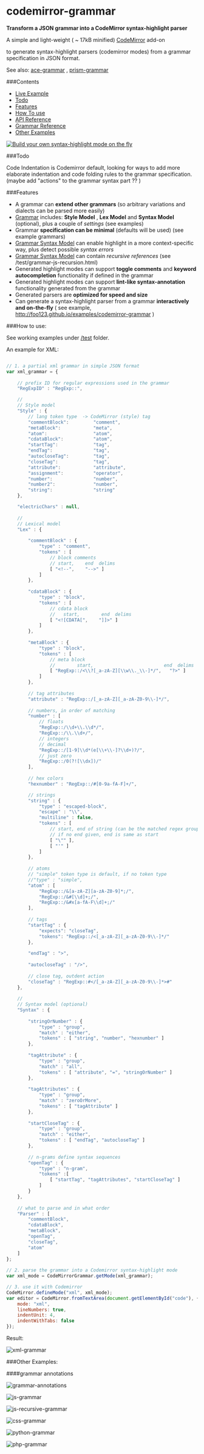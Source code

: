 codemirror-grammar
==================

__Transform a JSON grammar into a CodeMirror syntax-highlight parser__



A simple and light-weight ( ~ 17kB minified) [CodeMirror](https://github.com/marijnh/codemirror) add-on

to generate syntax-highlight parsers (codemirror modes) from a grammar specification in JSON format.


See also:  [ace-grammar](https://github.com/foo123/ace-grammar) , [prism-grammar](https://github.com/foo123/prism-grammar)


###Contents

* [Live Example](http://foo123.github.io/examples/codemirror-grammar)
* [Todo](#todo)
* [Features](#features)
* [How To use](#how-to-use)
* [API Reference](/api-reference.md)
* [Grammar Reference](/grammar-reference.md)
* [Other Examples](#other-examples)

[![Build your own syntax-highlight mode on the fly](/test/screenshot.png)](http://foo123.github.io/examples/codemirror-grammar)


###Todo

Code Indentation is Codemirror default, looking for ways to add more elaborate indentation and code folding rules to the grammar specification. (maybe add "actions" to the grammar syntax part ?? )


###Features

* A grammar can **extend other grammars** (so arbitrary variations and dialects can be parsed more easily)
* [Grammar](/grammar-reference.md) includes: **Style Model** , **Lex Model** and **Syntax Model** (optional), plus a couple of *settings* (see examples)
* Grammar **specification can be minimal** (defaults will be used) (see example grammars)
* [Grammar Syntax Model](/grammar-reference.md) can enable highlight in a more context-specific way, plus detect possible *syntax errors*
* [Grammar Syntax Model](/grammar-reference.md) can contain *recursive references* (see /test/grammar-js-recursion.html)
* Generated highlight modes can support **toggle comments** and **keyword autocompletion** functionality if defined in the grammar
* Generated highlight modes can support **lint-like syntax-annotation** functionality generated from the grammar
* Generated parsers are **optimized for speed and size**
* Can generate a syntax-highlight parser from a grammar **interactively and on-the-fly** ( see example, http://foo123.github.io/examples/codemirror-grammar )


###How to use:

See working examples under [/test](/test) folder.

An example for XML:


```javascript

// 1. a partial xml grammar in simple JSON format
var xml_grammar = {
    
    // prefix ID for regular expressions used in the grammar
    "RegExpID" : "RegExp::",

    //
    // Style model
    "Style" : {
        // lang token type  -> CodeMirror (style) tag
        "commentBlock":         "comment",
        "metaBlock":            "meta",
        "atom":                 "atom",
        "cdataBlock":           "atom",
        "startTag":             "tag",
        "endTag":               "tag",
        "autocloseTag":         "tag",
        "closeTag":             "tag",
        "attribute":            "attribute",
        "assignment":           "operator",
        "number":               "number",
        "number2":              "number",
        "string":               "string"
    },

    "electricChars" : null,
    
    //
    // Lexical model
    "Lex" : {
        
        "commentBlock" : {
            "type" : "comment",
            "tokens" : [
                // block comments
                // start,    end  delims
                [ "<!--",    "-->" ]
            ]
        },
        
        "cdataBlock" : {
            "type" : "block",
            "tokens" : [
                // cdata block
                //   start,        end  delims
                [ "<![CDATA[",    "]]>" ]
            ]
        },
        
        "metaBlock" : {
            "type" : "block",
            "tokens" : [
                // meta block
                //        start,                          end  delims
                [ "RegExp::/<\\?[_a-zA-Z][\\w\\._\\-]*/",   "?>" ]
            ]
        },
        
        // tag attributes
        "attribute" : "RegExp::/[_a-zA-Z][_a-zA-Z0-9\\-]*/",
        
        // numbers, in order of matching
        "number" : [
            // floats
            "RegExp::/\\d+\\.\\d*/",
            "RegExp::/\\.\\d+/",
            // integers
            // decimal
            "RegExp::/[1-9]\\d*(e[\\+\\-]?\\d+)?/",
            // just zero
            "RegExp::/0(?![\\dx])/"
        ],
        
        // hex colors
        "hexnumber" : "RegExp::/#[0-9a-fA-F]+/",

        // strings
        "string" : {
            "type" : "escaped-block",
            "escape" : "\\",
            "multiline" : false,
            "tokens" : [ 
                // start, end of string (can be the matched regex group ie. 1 )
                // if no end given, end is same as start
                [ "\"" ], 
                [ "'" ] 
            ]
        },
        
        // atoms
        // "simple" token type is default, if no token type
        //"type" : "simple",
        "atom" : [
            "RegExp::/&[a-zA-Z][a-zA-Z0-9]*;/",
            "RegExp::/&#[\\d]+;/",
            "RegExp::/&#x[a-fA-F\\d]+;/"
        ],
        
        // tags
        "startTag" : { 
            "expects": "closeTag",
            "tokens": "RegExp::/<[_a-zA-Z][_a-zA-Z0-9\\-]*/"
        },
        
        "endTag" : ">",
        
        "autocloseTag" : "/>",
        
        // close tag, outdent action
        "closeTag" : "RegExp::#</[_a-zA-Z][_a-zA-Z0-9\\-]*>#"
    },
    
    //
    // Syntax model (optional)
    "Syntax" : {
        
        "stringOrNumber" : {
            "type" : "group",
            "match" : "either",
            "tokens" : [ "string", "number", "hexnumber" ] 
        },
        
        "tagAttribute" : { 
            "type" : "group",
            "match" : "all",
            "tokens" : [ "attribute", "=", "stringOrNumber" ]
        },
        
        "tagAttributes" : { 
            "type" : "group",
            "match" : "zeroOrMore",
            "tokens" : [ "tagAttribute" ]
        },
        
        "startCloseTag" : { 
            "type" : "group",
            "match" : "either",
            "tokens" : [ "endTag", "autocloseTag" ]
        },
        
        // n-grams define syntax sequences
        "openTag" : { 
            "type" : "n-gram",
            "tokens" :[
                [ "startTag", "tagAttributes", "startCloseTag" ]
            ]
        }
    },
    
    // what to parse and in what order
    "Parser" : [
        "commentBlock",
        "cdataBlock",
        "metaBlock",
        "openTag",
        "closeTag",
        "atom"
    ]
};
        
// 2. parse the grammar into a Codemirror syntax-highlight mode
var xml_mode = CodeMirrorGrammar.getMode(xml_grammar);

// 3. use it with Codemirror
CodeMirror.defineMode("xml", xml_mode);
var editor = CodeMirror.fromTextArea(document.getElementById("code"), {
    mode: "xml",
    lineNumbers: true,
    indentUnit: 4,
    indentWithTabs: false
});

```


Result:

![xml-grammar](/test/grammar-xml.png)




###Other Examples:


####grammar annotations

![grammar-annotations](/test/grammar-annotations.png)


![js-grammar](/test/grammar-js.png)


![js-recursive-grammar](/test/grammar-js-recursion.png)


![css-grammar](/test/grammar-css.png)


![python-grammar](/test/grammar-python.png)


![php-grammar](/test/grammar-php.png)

